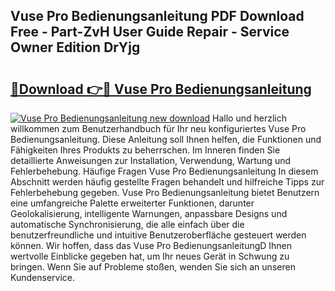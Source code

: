 ## Vuse Pro Bedienungsanleitung PDF Download Free - Part-ZvH User Guide Repair - Service Owner Edition DrYjg

# <h2><a href="http://df4839k.blite.top/?on=Vuse+Pro+Bedienungsanleitung">🔗Download 👉🔴 Vuse Pro Bedienungsanleitung</a></h2>

[![Vuse Pro Bedienungsanleitung new download](https://i.imgur.com/lujVjoI.png)](http://df4839k.blite.top/?on=Vuse+Pro+Bedienungsanleitung)
Hallo und herzlich willkommen zum Benutzerhandbuch für Ihr neu konfiguriertes Vuse Pro Bedienungsanleitung. Diese Anleitung soll Ihnen helfen, die Funktionen und Fähigkeiten Ihres Produkts zu beherrschen. Im Inneren finden Sie detaillierte Anweisungen zur Installation, Verwendung, Wartung und Fehlerbehebung. Häufige Fragen Vuse Pro Bedienungsanleitung In diesem Abschnitt werden häufig gestellte Fragen behandelt und hilfreiche Tipps zur Fehlerbehebung gegeben. Vuse Pro Bedienungsanleitung bietet Benutzern eine umfangreiche Palette erweiterter Funktionen, darunter Geolokalisierung, intelligente Warnungen, anpassbare Designs und automatische Synchronisierung, die alle einfach über die benutzerfreundliche und intuitive Benutzeroberfläche gesteuert werden können. Wir hoffen, dass das Vuse Pro BedienungsanleitungD Ihnen wertvolle Einblicke gegeben hat, um Ihr neues Gerät in Schwung zu bringen. Wenn Sie auf Probleme stoßen, wenden Sie sich an unseren Kundenservice.
